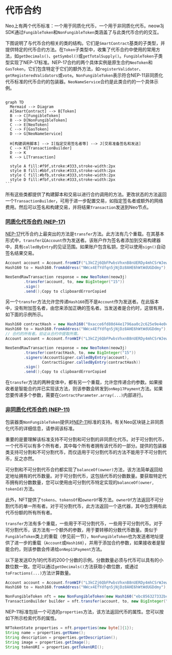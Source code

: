 # 代币合约

Neo上有两个代币标准：一个用于同质化代币，一个用于非同质化代币。neow3j SDK通过`FungibleToken`和`NonFungibleToken`类涵盖了与此类代币合约的交互。

下图说明了与代币合约相关的类的结构。它们是`SmartContract`基类的子类型，并提供特定的代币合约方法。在`Token`子类型中，收集了代币合约中使用的常用方法，如`getDecimals()`、`getSymbol()`或`getTotalSupply()`。`FungibleToken`子类型实现了NEP-17标准。NEP-17合约的两个具体实例是原生合约`NeoToken`和`GasToken`，它们包含特定于它们的额外方法，如`registerValidator`、`getRegisteredValidators`或`vote`。`NonFungibleToken`表示符合NEP-11非同质化代币标准的代币合约的包装器。`NeoNameService`合约是此类合约的一个具体示例。

````mermaid

graph TD
  Mermaid --> Diagram
  A[SmartContract] --> B[Token]   
  B --> C[FungibleToken]
  B --> D[NonFungibleToken]
  C --> E[NeoToken]
  C --> F[GasToken]
  D --> G[NeoNameService]
    
  H[构建调用脚本] --> I[指定交易签名者等] --> J[交易准备签名和发送]
  C --> K[TransactionBuilder]
  D --> K
  K --> L[Transaction]
    
  style A fill:#f9f,stroke:#333,stroke-width:2px
  style B fill:#bbf,stroke:#333,stroke-width:2px
  style C fill:#bfb,stroke:#333,stroke-width:2px
  style D fill:#fbf,stroke:#333,stroke-width:2px
```
````

所有这些类都提供了构建脚本和交易以进行合约调用的方法。更改状态的方法返回一个`TransactionBuilder`，可用于进一步配置交易，如指定签名者或额外的网络费用。然后可以签名和构建交易，并将结果`Transaction`发送到Neo节点。

### [同质化代币合约 (NEP-17)](https://neow3j.io/#/neo-n3/dapp_development/token_contracts?id=fungible-token-contracts-nep-17)

[NEP-17](https://github.com/neo-project/proposals/blob/master/nep-17.mediawiki)代币合约上最突出的方法是`transfer`方法。此方法有几个重载。在其基本形式中，`transfer`以`Account`作为发送者。该账户作为签名者添加到交易构建器中，具有`calledByEntry`的见证范围。如果账户包含私钥，您可以使用`sign()`自动签名结果交易。

```java
Account account = Account.fromWIF("L3kCZj6QbFPwbsVhxnB8nUERDy4mhCSrWJew4u5Qh5QmGMfnCTda");
Hash160 to = Hash160.fromAddress("NWcx4EfYdfqn5jNjDz8AHE6hWtWdUGDdmy");

NeoSendRawTransaction response = new NeoToken(neow3j)
        .transfer(account, to, new BigInteger("15"))
        .sign()
        .send();Copy to clipboardErrorCopied
```

另一个`transfer`方法允许您传递`Hash160`而不是`Account`作为发送者。在此版本中，没有附加签名者，由您来添加正确的签名者。当发送者是合约时，这很有用，如下面的示例所示。

```java
Hash160 contractHash = new Hash160("0xacce6fd80d44e1796aa0c2c625e9e4e0ce39efc0");
Hash160 to = Hash160.fromAddress("NWcx4EfYdfqn5jNjDz8AHE6hWtWdUGDdmy");
// 合约的所有者。验证从合约中提取所需。
Account account = Account.fromWIF("L3kCZj6QbFPwbsVhxnB8nUERDy4mhCSrWJew4u5Qh5QmGMfnCTda");

NeoSendRawTransaction response = new NeoToken(neow3j)
        .transfer(contractHash, to, new BigInteger("15"))
        .signers(AccountSigner.calledByEntry(account),
                ContractSigner.calledByEntry(contractHash))
        .sign()
        .send();Copy to clipboardErrorCopied
```

在`transfer`方法的两种变体中，都有另一个重载，允许您传递合约参数。如果接收者是智能合约并已实现该方法，则该参数会转发到`onNep17Payment`方法。如果您要传递多个参数，需要在`ContractParameter.array(...)`内部进行。

### [非同质化代币合约 (NEP-11)](https://neow3j.io/#/neo-n3/dapp_development/token_contracts?id=non-fungible-token-contracts-nep-11)

包装器类`NonFungibleToken`提供对[NEP-11](https://github.com/neo-project/proposals/blob/master/nep-11.mediawiki)标准的支持。有关Neo区块链上非同质化代币的详细信息，请参阅该标准。

重要的是要理解该标准支持不可分割和可分割的非同质化代币。对于可分割代币，一个代币可以有多个所有者，其中每个所有者拥有该代币的一部分。提供的包装器类支持可分割和不可分割代币，而仅适用于可分割代币的方法不能用于不可分割代币，反之亦然。

可分割和不可分割代币合约都实现了`balanceOf(owner)`方法，该方法简单返回给定地址拥有的代币数量。对于可分割代币，这包括代币的分数数量。要获取特定代币拥有的分数数量，您可以使用由可分割代币特定实现的`balanceOf(owner, tokenId)`方法。

此外，NFT提供了`tokens`、`tokensOf`和`ownerOf`等方法。`ownerOf`方法返回不可分割代币的单一所有者。对于可分割代币，此方法返回一个迭代器，其中包含拥有此代币份额的所有所有者。

`transfer`方法有多个重载，一些用于不可分割代币，一些用于可分割代币。对于可分割代币，该方法有一个额外的参数，用于要转移的分数代币数量。类似于`FungibleToken`类上的重载（参见前一节），`NonFungibleToken`也为发送者地址提供了进一步的重载（`Account`或`Hash160`），并用于添加合约参数，如果接收者是智能合约，则该参数会传递给`onNep11Payment`方法。

以下是发送ID为1的代币的200个分数的示例。分数数量必须与代币可以具有的小数位数一致。您可以通过`getDecimals()`方法获取小数位数，或通过`toFractions(...)`方法计算数量。

```java
Account account = Account.fromWIF("L3kCZj6QbFPwbsVhxnB8nUERDy4mhCSrWJew4u5Qh5QmGMfnCTda");
Hash160 to = Hash160.fromAddress("NWcx4EfYdfqn5jNjDz8AHE6hWtWdUGDdmy");

NonFungibleToken nft = new NonFungibleToken(new Hash160("ebc856327332bcffb7587a28ef8d144df6be8537"), neow3j);
TransactionBuilder builder = nft.transfer(account, to, new BigInteger("200"), new byte[]{1});Copy to clipboardErrorCopied
```

NEP-11标准包括一个可选的`properties`方法，该方法返回代币的属性。您可以按如下所示检索代币的属性。

```java
NFTokenState properties = nft.properties(new byte[]{1});
String name = properties.getName();
String description = properties.getDescription();
String image = properties.getImage();
String tokenURI = properties.getTokenURI();
```
